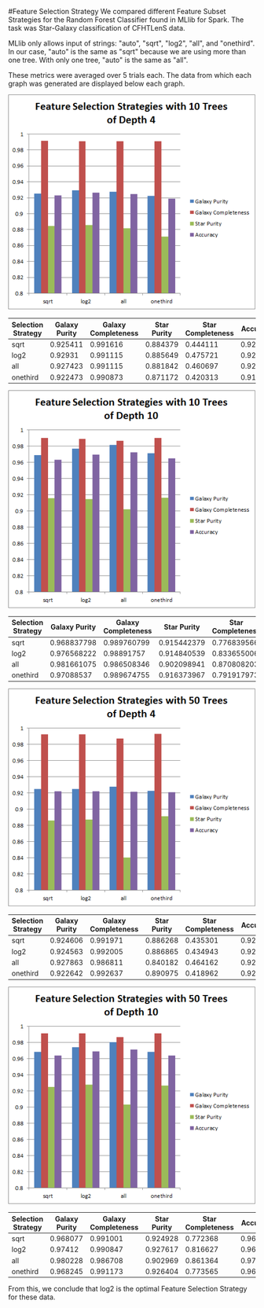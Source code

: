 #Feature Selection Strategy
We compared different Feature Subset Strategies for the Random Forest Classifier found in MLlib for Spark. The task was Star-Galaxy classification of CFHTLenS data.

MLlib only allows input of strings: "auto", "sqrt", "log2", "all", and "onethird".
In our case, "auto" is the same as "sqrt" because we are using more than one tree. 
With only one tree, "auto" is the same as "all".

These metrics were averaged over 5 trials each. The data from which each graph was generated are displayed below each graph.

![Alt text](images/10x4.png)

| Selection   Strategy | Galaxy Purity | Galaxy Completeness | Star Purity | Star Completeness | Accuracy |
|----------------------|---------------|---------------------|-------------|-------------------|----------|
| sqrt                 | 0.925411      | 0.991616            | 0.884379    | 0.444111          | 0.922775 |
| log2                 | 0.92931       | 0.991115            | 0.885649    | 0.475721          | 0.926311 |
| all                  | 0.927423      | 0.991115            | 0.881842    | 0.460697          | 0.924422 |
| onethird             | 0.922473      | 0.990873            | 0.871172    | 0.420313          | 0.919133 |

![Alt text](images/10x10.png)

| Selection Strategy | Galaxy Purity | Galaxy Completeness | Star Purity | Star Completeness | Accuracy    |
|--------------------|---------------|---------------------|-------------|-------------------|-------------|
| sqrt               | 0.968837798   | 0.989760799         | 0.915442379 | 0.776839566       | 0.963177711 |
| log2               | 0.976568222   | 0.98891757          | 0.914840539 | 0.833655006       | 0.969533133 |
| all                | 0.981661075   | 0.986508346         | 0.902098941 | 0.870808203       | 0.972063253 |
| onethird           | 0.97088537    | 0.989674755         | 0.916373967 | 0.791917973       | 0.96498494  |

![Alt text](images/50x4.png)

| Selection   Strategy | Galaxy Purity | Galaxy Completeness | Star Purity | Star Completeness | Accuracy |
|----------------------|---------------|---------------------|-------------|-------------------|----------|
| sqrt                 | 0.924606      | 0.991971            | 0.886268    | 0.435301          | 0.922221 |
| log2                 | 0.924563      | 0.992005            | 0.886865    | 0.434943          | 0.922206 |
| all                  | 0.927863      | 0.986811            | 0.840182    | 0.464162          | 0.921324 |
| onethird             | 0.922642      | 0.992637            | 0.890975    | 0.418962          | 0.920756 |

![Alt text](images/50x10.png)

| Selection   Strategy | Galaxy Purity | Galaxy Completeness | Star Purity | Star Completeness | Accuracy |
|----------------------|---------------|---------------------|-------------|-------------------|----------|
| sqrt                 | 0.968077      | 0.991001            | 0.924928    | 0.772368          | 0.963553 |
| log2                 | 0.97412       | 0.990847            | 0.927617    | 0.816627          | 0.968974 |
| all                  | 0.980228      | 0.986708            | 0.902969    | 0.861364          | 0.970972 |
| onethird             | 0.968245      | 0.991173            | 0.926404    | 0.773565          | 0.963853 |

From this, we conclude that log2 is the optimal Feature Selection Strategy for these data. 
